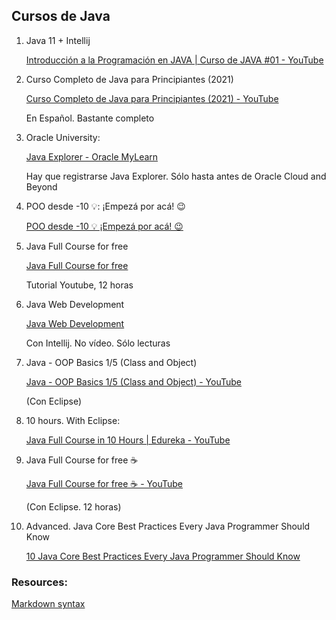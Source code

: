 
## Cursos de Java


1. Java 11 + Intellij
 
    [Introducción a la Programación en JAVA | Curso de JAVA #01 - YouTube](https://www.youtube.com/watch?v=Umni1qRciT0&list=PLf5ldD20p3mHRM3O4yUongNYx6UaELABm)


2. Curso Completo de Java para Principiantes (2021)

    [Curso Completo de Java para Principiantes (2021) - YouTube](https://www.youtube.com/watch?v=Z8zAKYLZBqc)

    En Español. Bastante completo
   


3. Oracle University:

   [Java Explorer - Oracle MyLearn](https://mylearn.oracle.com/ou/learning-path/java-explorer/79726)
   
   Hay que registrarse
   Java Explorer. Sólo hasta antes de Oracle Cloud and Beyond


4. POO desde -10 💡: ¡Empezá por acá! 😉

    [POO desde -10 💡 ¡Empezá por acá! 😉](https://www.youtube.com/watch?v=voMOPqtnJto&list=PLOw7b-NX043aSC7ZNtEuVfY8xZoNzVqdJ&index=1)


5. Java Full Course for free

   [Java Full Course for free](https://www.youtube.com/watch?v=xk4_1vDrzzo)
   
    Tutorial Youtube, 12 horas


6. Java Web Development

    [Java Web Development](https://education.launchcode.org/java-web-development/)

    Con Intellij. No vídeo. Sólo lecturas


7. Java - OOP Basics 1/5 (Class and Object)

    [Java - OOP Basics 1/5 (Class and Object) - YouTube](https://www.youtube.com/watch?v=0NPR8GFHNmE&list=PL8rcHwQO3nbJIIEJH58PUHNBv_VxfJGgb)

    (Con Eclipse)


8. 10 hours. With Eclipse:

    [Java Full Course in 10 Hours | Edureka - YouTube](https://www.youtube.com/watch?v=hBh_CC5y8-s)


9. Java Full Course for free ☕

   [Java Full Course for free ☕ - YouTube](https://www.youtube.com/watch?v=xk4_1vDrzzo)
   
   (Con Eclipse. 12 horas)
 

10. Advanced. Java Core Best Practices Every Java Programmer Should Know
   
    [10 Java Core Best Practices Every Java Programmer Should Know](https://www.codejava.net/coding/10-java-core-best-practices-every-java-programmer-should-know)



### Resources:
 
[Markdown syntax](https://www.markdownguide.org/basic-syntax/)

